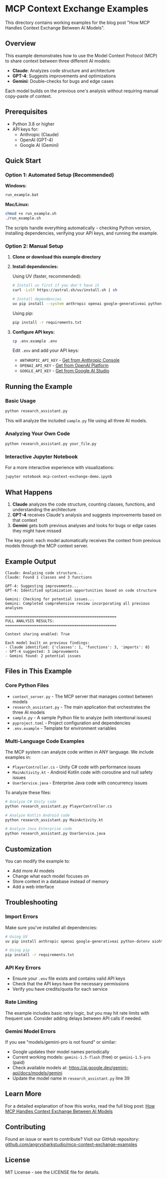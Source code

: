 # MCP Context Exchange Examples

This directory contains working examples for the blog post "How MCP Handles Context Exchange Between AI Models".

## Overview

This example demonstrates how to use the Model Context Protocol (MCP) to share context between three different AI models:
- **Claude**: Analyzes code structure and architecture
- **GPT-4**: Suggests improvements and optimizations
- **Gemini**: Double-checks for bugs and edge cases

Each model builds on the previous one's analysis without requiring manual copy-paste of context.

## Prerequisites

- Python 3.8 or higher
- API keys for:
  - Anthropic (Claude)
  - OpenAI (GPT-4)
  - Google AI (Gemini)

## Quick Start

### Option 1: Automated Setup (Recommended)

**Windows:**
```bash
run_example.bat
```

**Mac/Linux:**
```bash
chmod +x run_example.sh
./run_example.sh
```

The scripts handle everything automatically - checking Python version, installing dependencies, verifying your API keys, and running the example.

### Option 2: Manual Setup

1. **Clone or download this example directory**

2. **Install dependencies:**

   Using UV (faster, recommended):
   ```bash
   # Install uv first if you don't have it
   curl -LsSf https://astral.sh/uv/install.sh | sh
   
   # Install dependencies
   uv pip install --system anthropic openai google-generativeai python-dotenv aiohttp tenacity
   ```

   Using pip:
   ```bash
   pip install -r requirements.txt
   ```

3. **Configure API keys:**
   ```bash
   cp .env.example .env
   ```
   
   Edit `.env` and add your API keys:
   - `ANTHROPIC_API_KEY` - [Get from Anthropic Console](https://console.anthropic.com/)
   - `OPENAI_API_KEY` - [Get from OpenAI Platform](https://platform.openai.com/api-keys)
   - `GOOGLE_API_KEY` - [Get from Google AI Studio](https://makersuite.google.com/app/apikey)

## Running the Example

### Basic Usage

```bash
python research_assistant.py
```

This will analyze the included `sample.py` file using all three AI models.

### Analyzing Your Own Code

```bash
python research_assistant.py your_file.py
```

### Interactive Jupyter Notebook

For a more interactive experience with visualizations:
```bash
jupyter notebook mcp-context-exchange-demo.ipynb
```

## What Happens

1. **Claude** analyzes the code structure, counting classes, functions, and understanding the architecture
2. **GPT-4** receives Claude's analysis and suggests improvements based on that context
3. **Gemini** gets both previous analyses and looks for bugs or edge cases they might have missed

The key point: each model automatically receives the context from previous models through the MCP context server.

## Example Output

```
Claude: Analyzing code structure...
Claude: Found 1 classes and 3 functions

GPT-4: Suggesting improvements...
GPT-4: Identified optimization opportunities based on code structure

Gemini: Checking for potential issues...
Gemini: Completed comprehensive review incorporating all previous analyses

==================================================
FULL ANALYSIS RESULTS:
==================================================

Context sharing enabled: True

Each model built on previous findings:
- Claude identified: {'classes': 1, 'functions': 3, 'imports': 0}
- GPT-4 suggested: 3 improvements
- Gemini found: 2 potential issues
```

## Files in This Example

### Core Python Files
- `context_server.py` - The MCP server that manages context between models
- `research_assistant.py` - The main application that orchestrates the three AI models
- `sample.py` - A sample Python file to analyze (with intentional issues)
- `pyproject.toml` - Project configuration and dependencies
- `.env.example` - Template for environment variables

### Multi-Language Code Examples
The MCP system can analyze code written in ANY language. We include examples in:
- `PlayerController.cs` - Unity C# code with performance issues
- `MainActivity.kt` - Android Kotlin code with coroutine and null safety issues
- `UserService.java` - Enterprise Java code with concurrency issues

To analyze these files:
```python
# Analyze C# Unity code
python research_assistant.py PlayerController.cs

# Analyze Kotlin Android code
python research_assistant.py MainActivity.kt

# Analyze Java Enterprise code
python research_assistant.py UserService.java
```

## Customization

You can modify the example to:
- Add more AI models
- Change what each model focuses on
- Store context in a database instead of memory
- Add a web interface

## Troubleshooting

### Import Errors
Make sure you've installed all dependencies:
```bash
# Using UV
uv pip install anthropic openai google-generativeai python-dotenv aiohttp tenacity

# Using pip
pip install -r requirements.txt
```

### API Key Errors
- Ensure your `.env` file exists and contains valid API keys
- Check that the API keys have the necessary permissions
- Verify you have credits/quota for each service

### Rate Limiting
The example includes basic retry logic, but you may hit rate limits with frequent use. Consider adding delays between API calls if needed.

### Gemini Model Errors
If you see "models/gemini-pro is not found" or similar:
- Google updates their model names periodically
- Current working models: `gemini-1.5-flash` (free) or `gemini-1.5-pro` (paid)
- Check available models at: https://ai.google.dev/gemini-api/docs/models/gemini
- Update the model name in `research_assistant.py` line 39

## Learn More

For a detailed explanation of how this works, read the full blog post:
[How MCP Handles Context Exchange Between AI Models](https://www.angry-shark-studio.com/blog/mcp-context-exchange-ai-models)

## Contributing

Found an issue or want to contribute? Visit our GitHub repository:
[github.com/angrysharkstudio/mcp-context-exchange-examples](https://github.com/angrysharkstudio/mcp-context-exchange-examples)

## License

MIT License - see the LICENSE file for details.
